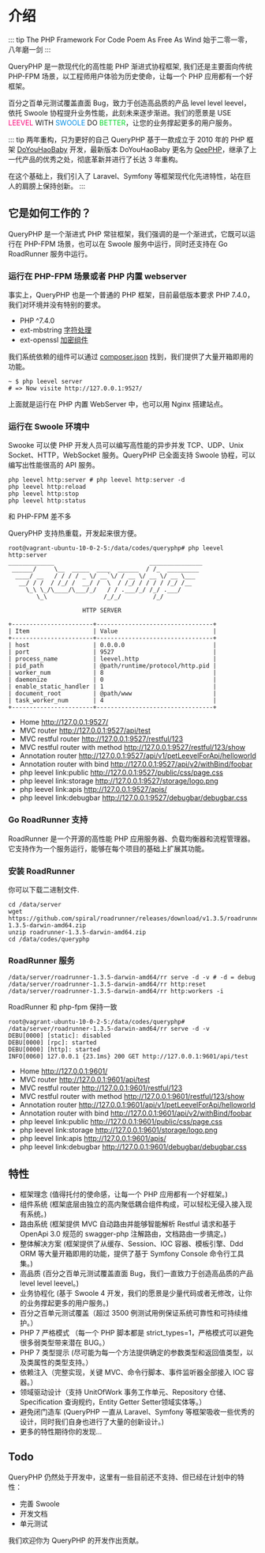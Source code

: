 # 介绍

::: tip The PHP Framework For Code Poem As Free As Wind
始于二零一零，八年磨一剑
:::

QueryPHP 是一款现代化的高性能 PHP 渐进式协程框架, 我们还是主要面向传统 PHP-FPM 场景，以工程师用户体验为历史使命，让每一个 PHP 应用都有一个好框架。

百分之百单元测试覆盖直面 Bug，致力于创造高品质的产品 level level leevel，依托 Swoole 协程提升业务性能，此刻未来逐步渐进。我们的愿景是 USE <span style="color:#f80378">LEEVEL</span> WITH <span style="color:#008ee6">SWOOLE</span> DO <span style="color:#02d629">BETTER</span>，让您的业务撑起更多的用户服务。

::: tip 两年重构，只为更好的自己
QueryPHP 基于一款成立于 2010 年的 PHP 框架 [DoYouHaoBaby](https://github.com/hunzhiwange/dyhb.blog-x/tree/master/Upload/DoYouHaoBaby) 开发，最新版本 DoYouHaoBaby 更名为 [QeePHP](https://github.com/hunzhiwange/windsforce/tree/master/upload/System/include/QeePHP)，继承了上一代产品的优秀之处，彻底革新并进行了长达 3 年重构。

在这个基础上，我们引入了 Laravel、Symfony 等框架现代化先进特性，站在巨人的肩膀上保持创新。
:::

## 它是如何工作的？

QueryPHP 是一个渐进式 PHP 常驻框架，我们强调的是一个渐进式，它既可以运行在 PHP-FPM 场景，也可以在 Swoole 服务中运行，同时还支持在 Go RoadRunner 服务中运行。

### 运行在 PHP-FPM 场景或者 PHP 内置 webserver

事实上，QueryPHP 也是一个普通的 PHP 框架，目前最低版本要求 PHP 7.4.0，我们对环境并没有特别的要求。

 * PHP ^7.4.0
 * ext-mbstring [字符处理](https://github.com/hunzhiwange/framework/blob/master/src/Leevel/Support/Str.php)
 * ext-openssl [加密组件](https://github.com/hunzhiwange/framework/blob/master/src/Leevel/Encryption/Encryption.php)

我们系统依赖的组件可以通过 [composer.json](https://github.com/hunzhiwange/queryphp/blob/master/composer.json) 找到，我们提供了大量开箱即用的功能。

```
~ $ php leevel server
# => Now visite http://127.0.0.1:9527/
```

上面就是运行在 PHP 内置 WebServer 中，也可以用 Nginx 搭建站点。

### 运行在 Swoole 环境中

Swooke 可以使 PHP 开发人员可以编写高性能的异步并发 TCP、UDP、Unix Socket、HTTP，WebSocket 服务。QueryPHP 已全面支持 Swoole 协程，可以编写出性能很高的 API 服务。

```
php leevel http:server # php leevel http:server -d
php leevel http:reload
php leevel http:stop
php leevel http:status
```

和 PHP-FPM 差不多

QueryPHP 支持热重载，开发起来很方便。

```
root@vagrant-ubuntu-10-0-2-5:/data/codes/queryphp# php leevel http:server
_____________                           _______________
 ______/     \__  _____  ____  ______  / /_  _________
  ____/ __   / / / / _ \/ __`\/ / __ \/ __ \/ __ \___
   __/ / /  / /_/ /  __/ /  \  / /_/ / / / / /_/ /__
     \_\ \_/\____/\___/_/   / / .___/_/ /_/ .___/
        \_\                /_/_/         /_/

                     HTTP SERVER

+-----------------------+---------------------------------+
| Item                  | Value                           |
+-----------------------+---------------------------------+
| host                  | 0.0.0.0                         |
| port                  | 9527                            |
| process_name          | leevel.http                     |
| pid_path              | @path/runtime/protocol/http.pid |
| worker_num            | 8                               |
| daemonize             | 0                               |
| enable_static_handler | 1                               |
| document_root         | @path/www                       |
| task_worker_num       | 4                               |
+-----------------------+---------------------------------+
```

 * Home http://127.0.0.1:9527/
 * MVC router http://127.0.0.1:9527/api/test
 * MVC restful router http://127.0.0.1:9527/restful/123
 * MVC restful router with method http://127.0.0.1:9527/restful/123/show
 * Annotation router http://127.0.0.1:9527/api/v1/petLeevelForApi/helloworld
 * Annotation router with bind http://127.0.0.1:9527/api/v2/withBind/foobar
 * php leevel link:public http://127.0.0.1:9527/public/css/page.css
 * php leevel link:storage http://127.0.0.1:9527/storage/logo.png
 * php leevel link:apis http://127.0.0.1:9527/apis/
 * php leevel link:debugbar http://127.0.0.1:9527/debugbar/debugbar.css

### Go RoadRunner 支持

RoadRunner 是一个开源的高性能 PHP 应用服务器、负载均衡器和流程管理器。它支持作为一个服务运行，能够在每个项目的基础上扩展其功能。

### 安装 RoadRunner

你可以下载二进制文件.

```
cd /data/server
wget https://github.com/spiral/roadrunner/releases/download/v1.3.5/roadrunner-1.3.5-darwin-amd64.zip
unzip roadrunner-1.3.5-darwin-amd64.zip
cd /data/codes/queryphp
```

### RoadRunner 服务

```
/data/server/roadrunner-1.3.5-darwin-amd64/rr serve -d -v # -d = debug
/data/server/roadrunner-1.3.5-darwin-amd64/rr http:reset
/data/server/roadrunner-1.3.5-darwin-amd64/rr http:workers -i
```

RoadRunner 和 php-fpm 保持一致

```
root@vagrant-ubuntu-10-0-2-5:/data/codes/queryphp# /data/server/roadrunner-1.3.5-darwin-amd64/rr serve -d -v
DEBU[0000] [static]: disabled
DEBU[0000] [rpc]: started
DEBU[0000] [http]: started
INFO[0060] 127.0.0.1 {23.1ms} 200 GET http://127.0.0.1:9601/api/test
```

 * Home http://127.0.0.1:9601/
 * MVC router http://127.0.0.1:9601/api/test
 * MVC restful router http://127.0.0.1:9601/restful/123
 * MVC restful router with method http://127.0.0.1:9601/restful/123/show
 * Annotation router http://127.0.0.1:9601/api/v1/petLeevelForApi/helloworld
 * Annotation router with bind http://127.0.0.1:9601/api/v2/withBind/foobar
 * php leevel link:public http://127.0.0.1:9601/public/css/page.css
 * php leevel link:storage http://127.0.0.1:9601/storage/logo.png
 * php leevel link:apis http://127.0.0.1:9601/apis/
 * php leevel link:debugbar http://127.0.0.1:9601/debugbar/debugbar.css

## 特性

- 框架理念 (值得托付的使命感，让每一个 PHP 应用都有一个好框架。)
- 组件系统 (框架底层由独立的高内聚低耦合组件构成，可以轻松无侵入接入现有系统。)
- 路由系统 (框架提供 MVC 自动路由并能够智能解析 Restful 请求和基于 OpenApi 3.0 规范的 swagger-php 注解路由，文档路由一步搞定。)
- 整体解决方案 (框架提供了从缓存、Session、IOC 容器、模板引擎、Ddd ORM 等大量开箱即用的功能，提供了基于 Symfony Console 命令行工具集。)
- 高品质 (百分之百单元测试覆盖直面 Bug，我们一直致力于创造高品质的产品 level level leevel。)
- 业务协程化 (基于 Swoole 4 开发，我们的愿景是少量代码或者无修改，让你的业务撑起更多的用户服务。)
- 百分之百单元测试覆盖（超过 3500 例测试用例保证系统可靠性和可持续维护。）
- PHP 7 严格模式 （每一个 PHP 脚本都是 strict_types=1，严格模式可以避免很多弱类型带来潜在 BUG。）
- PHP 7 类型提示 (尽可能为每一个方法提供确定的参数类型和返回值类型，以及类属性的类型支持。）
- 依赖注入（完整实现，关键 MVC、命令行脚本、事件监听器全部接入 IOC 容器。）
- 领域驱动设计（支持 UnitOfWork 事务工作单元、Repository 仓储、Specification 查询规约，Entity Getter Setter领域实体等。）
- 避免闭门造车 (QueryPHP 一直从 Laravel、Symfony 等框架吸收一些优秀的设计，同时我们自身也进行了大量的创新设计。)
- 更多的特性期待你的发现...

## Todo

QueryPHP 仍然处于开发中，这里有一些目前还不支持、但已经在计划中的特性：

- 完善 Swoole
- 开发文档
- 单元测试

我们欢迎你为 QueryPHP 的开发作出贡献。
